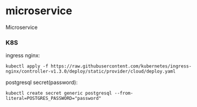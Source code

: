 # microservice

Microservice

### K8S

ingress nginx:

```
kubectl apply -f https://raw.githubusercontent.com/kubernetes/ingress-nginx/controller-v1.3.0/deploy/static/provider/cloud/deploy.yaml
```

postgresql secret(password):

```
kubectl create secret generic postgresql --from-literal=POSTGRES_PASSWORD="password"
```
